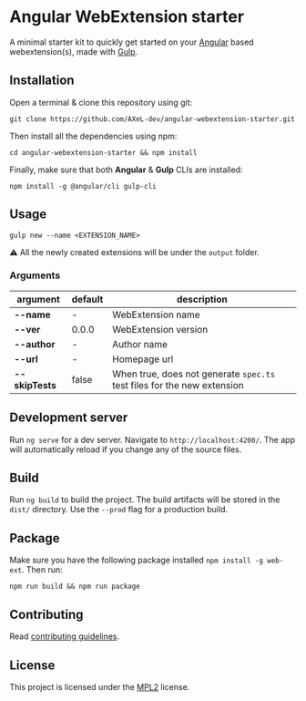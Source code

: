 # Angular WebExtension starter

A minimal starter kit to quickly get started on your [Angular](https://angular.io/) based webextension(s), made with [Gulp](https://gulpjs.com/).

## Installation

Open a terminal & clone this repository using git:

```
git clone https://github.com/AXeL-dev/angular-webextension-starter.git
```

Then install all the dependencies using npm:

```
cd angular-webextension-starter && npm install
```

Finally, make sure that both **Angular** & **Gulp** CLIs are installed:

```
npm install -g @angular/cli gulp-cli
```

## Usage

```
gulp new --name <EXTENSION_NAME>
```

:warning: All the newly created extensions will be under the `output` folder.

### Arguments

 argument         |  default  | description
----------------- | --------- | ---------------------
 **--name**       | -         | WebExtension name
 **--ver**        | 0.0.0     | WebExtension version
 **--author**     | -         | Author name
 **--url**        | -         | Homepage url
 **--skipTests**  | false     | When true, does not generate `spec.ts` test files for the new extension

## Development server

Run `ng serve` for a dev server. Navigate to `http://localhost:4200/`. The app will automatically reload if you change any of the source files.

## Build

Run `ng build` to build the project. The build artifacts will be stored in the `dist/` directory. Use the `--prod` flag for a production build.

## Package

Make sure you have the following package installed `npm install -g web-ext`. Then run:

```
npm run build && npm run package
```

## Contributing

Read [contributing guidelines](https://github.com/AXeL-dev/contributing/blob/master/README.md).

## License

This project is licensed under the [MPL2](LICENSE) license.
